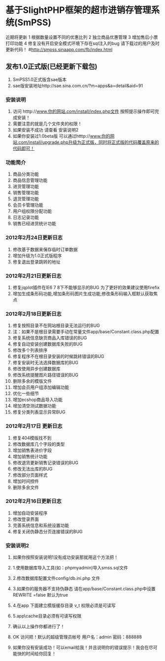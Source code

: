 # 基于SlightPHP框架的超市进销存管理系统(SmPSS) #
近期将更新
1 根据数量设置不同的优惠比列
2 独立商品优惠管理
3 增加售后小票打印功能
4 修复没有开启安全模式环境下存在sql注入的bug
请下载过的用户及时更新代码！
#http://smpss.sinaapp.com/fb/index.html

## 发布1.0正式版(已经更新下载包) ##
  1. SmPSS1.0正式版含sae版本
  1. sae版安装地址http://sae.sina.com.cn/?m=apps&a=detail&aid=91
### 安装说明 ###
  1. 访问 htttp://www.你的网站.com/install/index.php文件 按照提示操作即可完成安装！
  1. 需要注意的就是几个文件夹的权限！
  1. 如果安装不成功 请查看 安装说明2
  1. 如果你安装过1.0beta版 可以通过htttp://www.你的网站.com/install/upgrade.php升级为正式版，同时将正式版的代码覆盖原来的代码即可！

### 功能简介 ###
  1. 商品分类功能
  1. 商品信息管理功能
  1. 进货管理功能
  1. 销售管理功能
  1. 退货管理功能
  1. 会员卡管理功能
  1. 用户组权限分配功能
  1. 日志记录功能
  1. 销售已经进货统计功能

### 2012年2月24日更新日志 ###
  1. 修改基于数据来保存临时订单数据
  1. 增加升级为1.0正式版程序
  1. 修复退出登录跳转的地址

### 2012年2月21日更新日志 ###
  1. 修复jqplot插件在IE6 7 8下不能够显示的BUG 为了更好的效果建议使用firefix
  1. 增加生成条形码功能,增加条形码图片生成功能,修改条形码输入框默认获取焦点

### 2012年2月18日更新日志 ###
  1. 修复按照目录不在网站根目录无法运行的BUG
  1. 注：如果不是根目录需要手动在常量文件app/base/Constant.class.php配置
  1. 修复系统信息缺货商品入库错误的BUG
  1. 修复自动安装创建数据库失败的BUG
  1. 修改多个列表排序
  1. 修复程序不在根目录安装的时候跳转错误的BUG
  1. 修复安装时无法选择数据库的BUG
  1. 修改使用异步创建数据库
  1. 修改系统提醒图片路径错误的BUG
  1. 删除多余的模版文件
  1. 增加会员用户组添加编辑功能
  1. 优化一些细节
  1. 增加ecshop商品导入功能
  1. 增加清空测试数据功能
  1. 修复分类列表显示异常BUG



### 2012年2月17日 更新日志 ###
  1. 修复404模版找不到
  1. 修改数据库几个字段的类型
  1. 增加销售表进价字段
  1. 增加销售统计功能
  1. 修改退货更新销售记录错误的BUG
  1. 修改无法出库的BUG
  1. 修改部分页面样式
  1. 增加时间控件
  1. 删除多余文件

### 2012年2月16日更新日志 ###
  1. 增加自动安装程序
  1. 修改登录界面
  1. 完善系统信息和系统设置功能
  1. 修复关闭伪静态分页连接错误的BUG


### 安装说明2 ###
  1. 如果你按照安装说明1没有成功安装那就用这个方法把！
  1. 1.使用数据库导入工具(如：phpmyadmin)导入smss.sql文件
  1. 2.修改数据库配置文件config/db.ini.php 文件
  1. 3.如果你的服务器不支持伪静态 请在app/base/Constant.class.php中设置REWRITE =false 默认为true
  1. 4.在app 下面建立模版缓存目录 v\_t 权限必须是可读写
  1. 5.app\cache目录必须有可读写权限

  1. 确认以上操作你都进行了！
  1. OK 访问把！默认的超级管理员帐号 用户名：admin 密码：888888
  1. 如果你没有安装成功！可以email给我！并且说明你的错误提示！我会在尽可能快的时间给你回复！